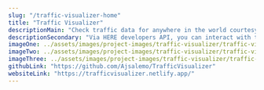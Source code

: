 ```yaml
---
slug: "/traffic-visualizer-home"
title: "Traffic Visualizer"
descriptionMain: "Check traffic data for anywhere in the world courtesy of HERE developers interactive traffic map and API."
descriptionSecondary: "Via HERE developers API, you can interact with the 3D traffic map for any searchable location in the world. This includes a Legend which shows the congestion for the current area - with an option to create a user account to save specific locations for later viewing."
imageOne: ../assets/images/project-images/traffic-visualizer/traffic-visualizer-home.jpeg
imageTwo: ../assets/images/project-images/traffic-visualizer/traffic-visualizer-two.jpeg
imageThree: ../assets/images/project-images/traffic-visualizer/traffic-visualizer-three.jpeg
githubLink: "https://github.com/Ajsalemo/TrafficVisualizer"
websiteLink: "https://trafficvisualizer.netlify.app/"
---
```

